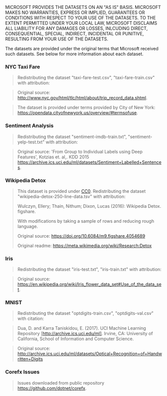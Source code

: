 MICROSOFT PROVIDES THE DATASETS ON AN "AS IS" BASIS. MICROSOFT MAKES NO WARRANTIES, EXPRESS OR IMPLIED, GUARANTEES OR CONDITIONS WITH RESPECT TO YOUR USE OF THE DATASETS. TO THE EXTENT PERMITTED UNDER YOUR LOCAL LAW, MICROSOFT DISCLAIMS ALL LIABILITY FOR ANY DAMAGES OR LOSSES, INLCUDING DIRECT, CONSEQUENTIAL, SPECIAL, INDIRECT, INCIDENTAL OR PUNITIVE, RESULTING FROM YOUR USE OF THE DATASETS.

The datasets are provided under the original terms that Microsoft received such datasets. See below for more information about each dataset.

### NYC Taxi Fare

> Redistributing the dataset "taxi-fare-test.csv", "taxi-fare-train.csv" with attribution:

> Original source: http://www.nyc.gov/html/tlc/html/about/trip_record_data.shtml.

> The dataset is provided under terms provided by City of New York: https://opendata.cityofnewyork.us/overview/#termsofuse.

### Sentiment Analysis

> Redistributing the dataset "sentiment-imdb-train.txt", "sentiment-yelp-test.txt" with attribution:

> Original source: 'From Group to Individual Labels using Deep Features', Kotzias et. al,. KDD 2015  https://archive.ics.uci.edu/ml/datasets/Sentiment+Labelled+Sentences.

### Wikipedia Detox

>This dataset is provided under [CC0](https://creativecommons.org/share-your-work/public-domain/cc0/). Redistributing the dataset "wikipedia-detox-250-line-data.tsv" with attribution:
>
> Wulczyn, Ellery; Thain, Nithum; Dixon, Lucas (2016): Wikipedia Detox. figshare.
>
>With modifications by taking a sample of rows and reducing rough language.
>
>Original source: https://doi.org/10.6084/m9.figshare.4054689
>
>Original readme: https://meta.wikimedia.org/wiki/Research:Detox

### Iris

> Redistributing the dataset "iris-test.txt", "iris-train.txt" with attribution:

> Original source: https://en.wikipedia.org/wiki/Iris_flower_data_set#Use_of_the_data_set.

### MNIST

> Redistributing the dataset "optdigits-train.csv", "optdigits-val.csv" with citation:

> Dua, D. and Karra Taniskidou, E. (2017). UCI Machine Learning Repository [http://archive.ics.uci.edu/ml]. Irvine, CA: University of California, School of Information and Computer Science. 

> Original source: http://archive.ics.uci.edu/ml/datasets/Optical+Recognition+of+Handwritten+Digits

### Corefx Issues

> Issues downloaded from public repository https://github.com/dotnet/corefx.
